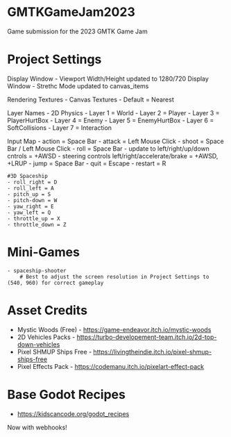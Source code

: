 # GMTKGameJam2023
Game submission for the 2023 GMTK Game Jam


# Project Settings
Display Window - Viewport Width/Height updated to 1280/720
Display Window - Strethc Mode updated to canvas_items

Rendering Textures - Canvas Textures - Default = Nearest

Layer Names - 2D Physics
	- Layer 1 = World
	- Layer 2 = Player
	- Layer 3 = PlayerHurtBox
	- Layer 4 = Enemy
	- Layer 5 = EnemyHurtBox
	- Layer 6 = SoftCollisions
	- Layer 7 = Interaction

Input Map
	- action = Space Bar
	- attack = Left Mouse Click
	- shoot = Space Bar / Left Mouse Click
	- roll = Space Bar
	- update to left/right/up/down cntrols = +AWSD
	- steering controls left/right/accelerate/brake = +AWSD, +LRUP
	- jump = Space Bar
	- quit = Escape
	- restart = R
	
	#3D Spaceship
	- roll_right = D
	- roll_left = A
	- pitch_up = S
	- pitch-down = W
	- yaw_right = E
	- yaw_left = Q
	- throttle_up = X
	- throttle_down = Z

# Mini-Games
	- spaceship-shooter
		# Best to adjust the screen resolution in Project Settings to (540, 960) for correct gameplay

# Asset Credits
- Mystic Woods (Free) - https://game-endeavor.itch.io/mystic-woods
- 2D Vehicles Packs - https://turbo-developement-team.itch.io/2d-top-down-vehicles
- Pixel SHMUP Ships Free - https://livingtheindie.itch.io/pixel-shmup-ships-free
- Pixel Effects Pack - https://codemanu.itch.io/pixelart-effect-pack

# Base Godot Recipes
- https://kidscancode.org/godot_recipes

Now with webhooks!
